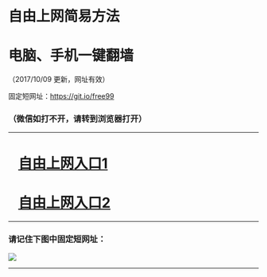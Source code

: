 ﻿# 自由上网简易方法

# 电脑、手机一键翻墙

（2017/10/09 更新，网址有效）

固定短网址：https://git.io/free99

### （微信如打不开，请转到浏览器打开）


***





# &nbsp;&nbsp; <a href="http://ft2472929747.fwq-tz-1001.info/fwqtz01.html?t=100900131886 " target="_blank">自由上网入口1</a>
# &nbsp;&nbsp; <a href="http://ft2695725685.fwq-tz-1002.info/fwqtz02.html?t=100900114148 " target="_blank">自由上网入口2</a>
***

### 请记住下图中固定短网址：

<img src="https://s3-us-west-2.amazonaws.com/fwq-1001/yjfq-20170905okok.png" /> 


***

